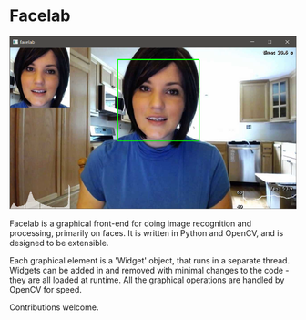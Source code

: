 # Facelab

![Facelab screenshot](resources/screenshot.png "Facelab screenshot")

Facelab is a graphical front-end for doing image recognition and processing, primarily on faces. It is written in Python and OpenCV, and is designed to be extensible. 

Each graphical element is a 'Widget' object, that runs in a separate thread. Widgets can be added in and removed with minimal changes to the code - they are all loaded at runtime. All the graphical operations are handled by OpenCV for speed.

Contributions welcome.


